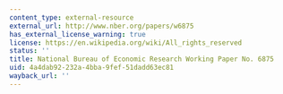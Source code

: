 ```yaml
---
content_type: external-resource
external_url: http://www.nber.org/papers/w6875
has_external_license_warning: true
license: https://en.wikipedia.org/wiki/All_rights_reserved
status: ''
title: National Bureau of Economic Research Working Paper No. 6875
uid: 4a4dab92-232a-4bba-9fef-51dadd63ec81
wayback_url: ''
---
```

